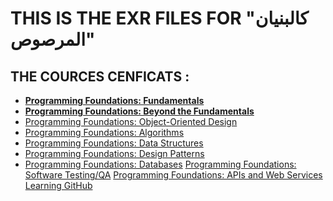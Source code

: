 # THIS IS THE EXR FILES FOR "كالبنيان المرصوص"

## THE COURCES CENFICATS :
- [**Programming Foundations: Fundamentals**](https://doc-0k-24-prod-01-apps-viewer.googleusercontent.com/viewer2/prod-01/pdf/m4lheusf16lj50cj954ngasnrf5l4ma1/ak9vhiatr7o0i71p6dvd5c4d3ltpbiqu/1656367650000/3/104828690938943993909/APznzaY3Yo9F_OA9sywqyK6uxLj3XpGDEzHynT2EZcvGY58yZANh8DMtWyVWKX_IjSQs5fxDeq3xSpa_u8NhvPT2kM6MFBPb4OTt9mU8pe3zBXWwRtSfxN1Amj9GggmDze_SA0glS_Ay14dxDXKxhYx09Q-FU4vdxV1oV2SvBwVrG2wurBCFrctO6cFNqN1iXX2Yb_4qpI0J3lisj_Y4A90slTOcSfhONygqsUm140QlN6-Y8QZT-t2BpUu-JdEAigVv2lBdB1YGrThoWkefC0jZ78N7ZJnZUqGvFnstgXw1c1vHDK1nDvd5U5gI6AUhD7ukdCHQzDFSDUDs63DQMcwYcUtD0uHvleUz_d_UnvTsYK7bj03N0NBfHwKfCJzWwG9PP_hShe6K?authuser=0&nonce=j7go0jik5e5m8&user=104828690938943993909&hash=53q6l7872n6unm2j6aljac28u3gj1hpe)
- [**Programming Foundations: Beyond the Fundamentals**](https://doc-0s-48-apps-viewer.googleusercontent.com/viewer/secure/pdf/b7s2sm8r4opccph7mss8l0vkqbrhn2b9/7mk4la7r2918t6unos831mefqov0e6bh/1656367875000/drive/15367700674068925416/ACFrOgCCDKCWwQJlwOj5Vusfahcn0cTnkIFBh0_mbKVJRdAc19I-i6p_7JOWU3fbdxjnMmHPDP0OeDRV4nSPwuF--iezMDkRqVHG8zYOodUutQmfwt2k1PJs9Eruf14_vE5SKs-g1fMIi0ZAhfGl?print=true&nonce=7c0m51iq14ium&user=15367700674068925416&hash=u97r77cn791k9fg73iovev781g2el8oj)
- [Programming Foundations: Object-Oriented Design](https://doc-08-48-apps-viewer.googleusercontent.com/viewer/secure/pdf/b7s2sm8r4opccph7mss8l0vkqbrhn2b9/t564d0893c2gsmjhgh020tgis6du3jhb/1656368100000/drive/15367700674068925416/ACFrOgAwssKKVdvh9q6tbCD7dWfrlMytMOPNrB4FJNsxsn-fVkNLGNhH0mbMcGg9QvGP3Y171YLxTVyQrmxr2eXBaUcR_eoRO5zPGRNWCKk7uPemrDNsfRq-xRfKv8Ag_73xEtMxGpRdIMGYE5Cv?print=true)
- [Programming Foundations: Algorithms](https://doc-08-48-apps-viewer.googleusercontent.com/viewer/secure/pdf/b7s2sm8r4opccph7mss8l0vkqbrhn2b9/or687hj1t66ib39oga779hum223nj04m/1656368175000/drive/15367700674068925416/ACFrOgCxEMul2_GWUzH_ez0O2Re4sNPxgIadA36cEiXXyjcIWWfS3OwBSPYpa3UOp7bm3whBuM4zhIxAQd5no-m1WgOPw0tyL7Zv2WtOabLoj1ZbSOobRhICCv98Nb-rPYP1E3S-vQYN8qrgde1F?print=true&nonce=qoldqfkh3c5fo&user=15367700674068925416&hash=44vdfqevteg5oqasar6uejs4p3tmhe5q)
- [Programming Foundations: Data Structures](https://doc-10-48-apps-viewer.googleusercontent.com/viewer/secure/pdf/b7s2sm8r4opccph7mss8l0vkqbrhn2b9/frso2k2uolq176rkvi857g84r5hcvv70/1656368250000/drive/15367700674068925416/ACFrOgC4tewcOCIWKLSRzDAB5HH5zGDHQnJnNq4WOSewJ2MMDJeACOvvTPSD7kNfNGXXGHkmFNE4hz-ih-isESfuG6Nmp47UwlHzZjxceFlIbjhf5yQBw5j5sF4mK15ZrdTC_BzKVpg4eJLsni8k?print=true)
- [Programming Foundations: Design Patterns](https://doc-04-48-apps-viewer.googleusercontent.com/viewer/secure/pdf/b7s2sm8r4opccph7mss8l0vkqbrhn2b9/9mdoet5srm2hao6k5oru0koagas3ubar/1656368400000/drive/15367700674068925416/ACFrOgAlsjcK681unntwIaEJpz5BgUykCs2o8qmu5xNEwx1pfHenNvkDHr_TsUJV8jsbRwSpUWnUbV7lhGiSVop-xChfFshbi-9yAOJNS-aTHqnuSYMqeqfSXmxuJ5t5BxITmsoAsfXWzcNeOrUS?print=true)
- [Programming Foundations: Databases](https://doc-04-48-apps-viewer.googleusercontent.com/viewer/secure/pdf/b7s2sm8r4opccph7mss8l0vkqbrhn2b9/sebvsol7edpdj0ul8tl9fi5igm78ohjk/1656368850000/drive/15367700674068925416/ACFrOgBIJSG0MIUQaQ03td3oIcyEqq3et2ul4fCtdsqvNT59WfdnFTl9P-2RqUlIVE5DdGUsKIDpwBjfBw0ii72o5arwxngThT21FZ5p1UPidWue20m90IfCcXO6du5Xx-S1YJVBg87_AVkRdaZG?print=true&nonce=osflurago4t1g&user=15367700674068925416&hash=ju1brt12n1pb7hl42bupg726uq7k1ulf)
[Programming Foundations: Software Testing/QA](https://doc-08-48-apps-viewer.googleusercontent.com/viewer/secure/pdf/b7s2sm8r4opccph7mss8l0vkqbrhn2b9/ra7roahm6q5pkfnqo76jlnntn99tme7h/1656369075000/drive/15367700674068925416/ACFrOgAlOqReAXSwjBFltuRagKpgBa5x46tSiljeWT8Ss8XpiIgvkcHRPQCVDFouvoiWn79Erv1YwtA919UNrBOgncuB3zKvONXH7tANdUZx9LYMyes3RjoWg2PvtrpYQqaLUpA1D8SbmcZe7gwy?print=true)
[Programming Foundations: APIs and Web
Services](https://doc-0s-48-apps-viewer.googleusercontent.com/viewer/secure/pdf/b7s2sm8r4opccph7mss8l0vkqbrhn2b9/fmv790fm0k8lle7uk8eh2als0bl11v2c/1656369225000/drive/15367700674068925416/ACFrOgAkWnIMUxdsw5kYH82f5rY7JkHSEuKpkKi5nCpVY_yBrtEzPXoHe40C2I7S_LxQNfTDzNksOgV1pbG8rYsvGBza3PJvxjiQawIsSVTQ4pGnX3zCCyDWKMp5VdHfWIFY5B73MLbOXP7PclGb?print=true&nonce=6gg4tmeoen50s&user=15367700674068925416&hash=3902bvjbob15ocllmt4d5eb1b88vl6l1)
[Learning GitHub](https://doc-08-48-apps-viewer.googleusercontent.com/viewer/secure/pdf/b7s2sm8r4opccph7mss8l0vkqbrhn2b9/34kcnhsrlh3ql6antld90e3tdg2pi9f2/1656369300000/drive/15367700674068925416/ACFrOgBscmaMbjeay14I_pTEeEswM3iwQSZB3JRMrpwM-pbC7Gi3Ix_P5zD_KjKT-If5uj56aBwYJiKZpxm4D3Q554-nUwQe0y_Q6SOR8gxVrFy_C5JHL8dFyZ9pPgzVG8p9s2kpeZgDpScpmq7O?print=true)
